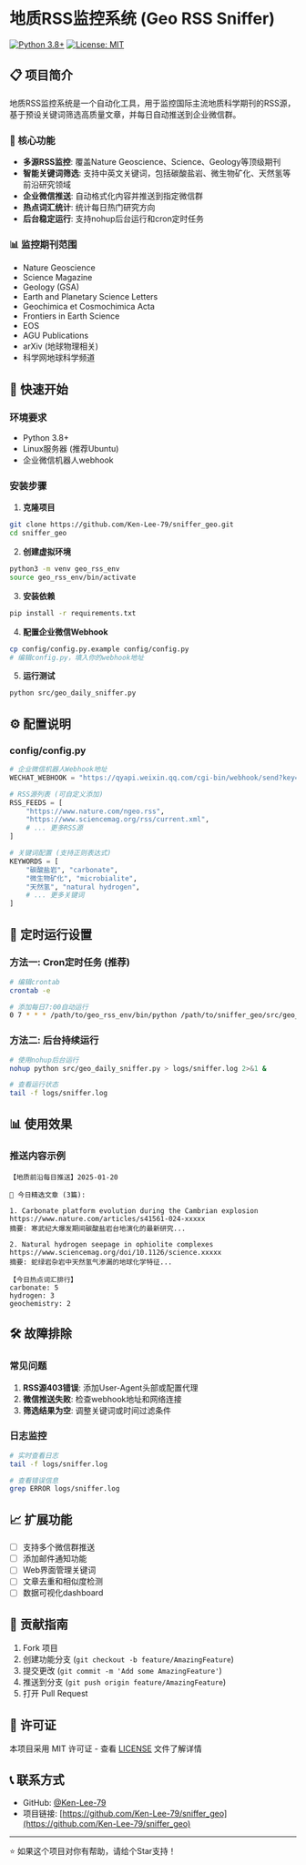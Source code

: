 # 地质RSS监控系统 (Geo RSS Sniffer)

[![Python 3.8+](https://img.shields.io/badge/python-3.8+-blue.svg)](https://www.python.org/downloads/)
[![License: MIT](https://img.shields.io/badge/License-MIT-yellow.svg)](https://opensource.org/licenses/MIT)

## 📋 项目简介

地质RSS监控系统是一个自动化工具，用于监控国际主流地质科学期刊的RSS源，基于预设关键词筛选高质量文章，并每日自动推送到企业微信群。

### 🎯 核心功能

- **多源RSS监控**: 覆盖Nature Geoscience、Science、Geology等顶级期刊
- **智能关键词筛选**: 支持中英文关键词，包括碳酸盐岩、微生物矿化、天然氢等前沿研究领域
- **企业微信推送**: 自动格式化内容并推送到指定微信群
- **热点词汇统计**: 统计每日热门研究方向
- **后台稳定运行**: 支持nohup后台运行和cron定时任务

### 📊 监控期刊范围

- Nature Geoscience
- Science Magazine
- Geology (GSA)
- Earth and Planetary Science Letters
- Geochimica et Cosmochimica Acta
- Frontiers in Earth Science
- EOS
- AGU Publications
- arXiv (地球物理相关)
- 科学网地球科学频道

## 🚀 快速开始

### 环境要求

- Python 3.8+
- Linux服务器 (推荐Ubuntu)
- 企业微信机器人webhook

### 安装步骤

1. **克隆项目**
```bash
git clone https://github.com/Ken-Lee-79/sniffer_geo.git
cd sniffer_geo
```

2. **创建虚拟环境**
```bash
python3 -m venv geo_rss_env
source geo_rss_env/bin/activate
```

3. **安装依赖**
```bash
pip install -r requirements.txt
```

4. **配置企业微信Webhook**
```bash
cp config/config.py.example config/config.py
# 编辑config.py，填入你的webhook地址
```

5. **运行测试**
```bash
python src/geo_daily_sniffer.py
```

## ⚙️ 配置说明

### config/config.py

```python
# 企业微信机器人Webhook地址
WECHAT_WEBHOOK = "https://qyapi.weixin.qq.com/cgi-bin/webhook/send?key=YOUR_KEY"

# RSS源列表 (可自定义添加)
RSS_FEEDS = [
    "https://www.nature.com/ngeo.rss",
    "https://www.sciencemag.org/rss/current.xml",
    # ... 更多RSS源
]

# 关键词配置 (支持正则表达式)
KEYWORDS = [
    "碳酸盐岩", "carbonate", 
    "微生物矿化", "microbialite",
    "天然氢", "natural hydrogen",
    # ... 更多关键词
]
```

## 📅 定时运行设置

### 方法一: Cron定时任务 (推荐)

```bash
# 编辑crontab
crontab -e

# 添加每日7:00自动运行
0 7 * * * /path/to/geo_rss_env/bin/python /path/to/sniffer_geo/src/geo_daily_sniffer.py >> /path/to/logs/sniffer.log 2>&1
```

### 方法二: 后台持续运行

```bash
# 使用nohup后台运行
nohup python src/geo_daily_sniffer.py > logs/sniffer.log 2>&1 &

# 查看运行状态
tail -f logs/sniffer.log
```

## 📊 使用效果

### 推送内容示例
```
【地质前沿每日推送】2025-01-20

🔬 今日精选文章 (3篇):

1. Carbonate platform evolution during the Cambrian explosion
https://www.nature.com/articles/s41561-024-xxxxx
摘要: 寒武纪大爆发期间碳酸盐岩台地演化的最新研究...

2. Natural hydrogen seepage in ophiolite complexes
https://www.sciencemag.org/doi/10.1126/science.xxxxx
摘要: 蛇绿岩杂岩中天然氢气渗漏的地球化学特征...

【今日热点词汇排行】
carbonate: 5
hydrogen: 3
geochemistry: 2
```

## 🛠️ 故障排除

### 常见问题

1. **RSS源403错误**: 添加User-Agent头部或配置代理
2. **微信推送失败**: 检查webhook地址和网络连接
3. **筛选结果为空**: 调整关键词或时间过滤条件

### 日志监控

```bash
# 实时查看日志
tail -f logs/sniffer.log

# 查看错误信息
grep ERROR logs/sniffer.log
```

## 📈 扩展功能

- [ ] 支持多个微信群推送
- [ ] 添加邮件通知功能
- [ ] Web界面管理关键词
- [ ] 文章去重和相似度检测
- [ ] 数据可视化dashboard

## 🤝 贡献指南

1. Fork 项目
2. 创建功能分支 (`git checkout -b feature/AmazingFeature`)
3. 提交更改 (`git commit -m 'Add some AmazingFeature'`)
4. 推送到分支 (`git push origin feature/AmazingFeature`)
5. 打开 Pull Request

## 📄 许可证

本项目采用 MIT 许可证 - 查看 [LICENSE](LICENSE) 文件了解详情

## 📞 联系方式

- GitHub: [@Ken-Lee-79](https://github.com/Ken-Lee-79)
- 项目链接: [https://github.com/Ken-Lee-79/sniffer_geo](https://github.com/Ken-Lee-79/sniffer_geo)

---

⭐ 如果这个项目对你有帮助，请给个Star支持！